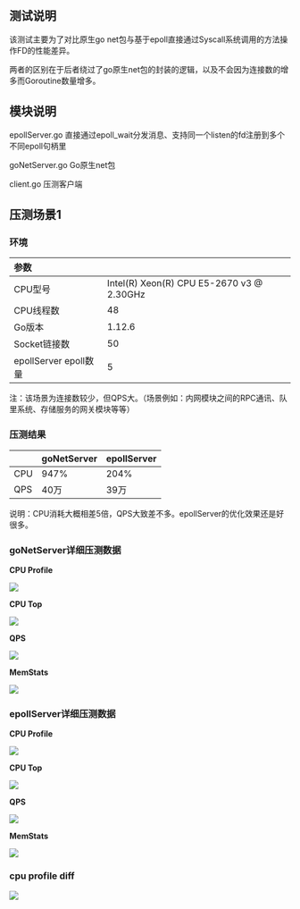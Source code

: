 ## 测试说明

该测试主要为了对比原生go net包与基于epoll直接通过Syscall系统调用的方法操作FD的性能差异。

两者的区别在于后者绕过了go原生net包的封装的逻辑，以及不会因为连接数的增多而Goroutine数量增多。

## 模块说明

epollServer.go 直接通过epoll_wait分发消息、支持同一个listen的fd注册到多个不同epoll句柄里

goNetServer.go Go原生net包

client.go 压测客户端

## 压测场景1

### 环境

|  参数  |   |
| :---- | :---- |
| CPU型号 | Intel(R) Xeon(R) CPU E5-2670 v3 @ 2.30GHz |
| CPU线程数 | 48 |
| Go版本 | 1.12.6 |
| Socket链接数 | 50 |
| epollServer epoll数量 | 5 |

注：该场景为连接数较少，但QPS大。（场景例如：内网模块之间的RPC通讯、队里系统、存储服务的网关模块等等）

### 压测结果

|  | goNetServer | epollServer |
| :---- | :---- | :---- |
| CPU | 947% | 204% |
| QPS | 40万 | 39万 |

说明：CPU消耗大概相差5倍，QPS大致差不多。epollServer的优化效果还是好很多。

### goNetServer详细压测数据

**CPU Profile**

![](images/goNetCPUProfile.png)

**CPU Top**

![](images/goNetCPUTop.png)

**QPS**

![](images/goNetQPS.png)

**MemStats**

![](images/goNetMemStats.png)

### epollServer详细压测数据

**CPU Profile**

![](images/epollServerCPUProfile.png)

**CPU Top**

![](images/epollServerCPUTop.png)

**QPS**

![](images/epollServerQPS.png)

**MemStats**

![](images/epollServerMemStats.png)

### cpu profile diff

![](images/CPUProfileDiff.png)